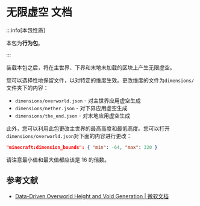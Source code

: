 # 无限虚空 文档

:::info[本包性质]

本包为**行为包**。

:::

装载本包之后，将在主世界、下界和末地未加载的区块上产生无限虚空。

您可以选择性地保留文件，以对特定的维度生效。更改维度的文件为`dimensions/`文件夹下的内容：

- `dimensions/overworld.json` - 对主世界应用虚空生成
- `dimensions/nether.json` - 对下界应用虚空生成
- `dimensions/the_end.json` - 对末地应用虚空生成

此外，您可以利用此包更改主世界的最高高度和最低高度。您可以打开`dimensions/overworld.json`对下面的内容进行更改：

```json title="dimensions/overworld.json"
"minecraft:dimension_bounds": { "min": -64, "max": 320 }
```

请注意最小值和最大值都应该是 16 的倍数。

## 参考文献

- [Data-Driven Overworld Height and Void Generation | 微软文档](https://learn.microsoft.com/en-us/minecraft/creator/documents/datadrivenoverworldheight?view=minecraft-bedrock-stable)
